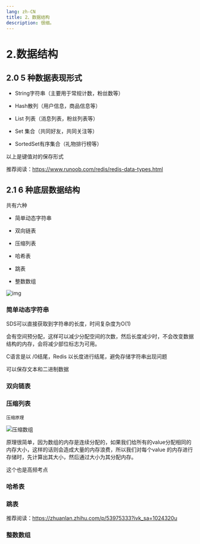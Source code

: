 ```yaml
---
lang: zh-CN
title: 2、数据结构
description: 很细。
---
```




# 2.数据结构

<p id="表现形式"></p>


## 2.0 5 种数据表现形式

- String字符串（主要用于常规计数，粉丝数等）

- Hash散列（用户信息，商品信息等）

- List 列表（消息列表，粉丝列表等）

- Set 集合（共同好友，共同关注等）

- SortedSet有序集合（礼物排行榜等）

以上是键值对的保存形式

推荐阅读：https://www.runoob.com/redis/redis-data-types.html

<p id="底层数据结构"></p>


## 2.1  6 种底层数据结构

共有六种

- 简单动态字符串

- 双向链表

- 压缩列表

- 哈希表

- 跳表

- 整数数组

![img](https://chengxuchu-1301103198.cos.ap-beijing.myqcloud.com/Photo/202304221422301.png)

### 简单动态字符串

SDS可以直接获取到字符串的长度，时间复杂度为O(1)

会有空间预分配，这样可以减少分配空间的次数，然后长度减少时，不会改变数据结构的内存，会将减少部位标志为可用。

C语言是以 /0结尾，Redis 以长度进行结尾，避免存储字符串出现问题

可以保存文本和二进制数据

### 双向链表

### 压缩列表

`压缩原理`

![压缩数组](https://chengxuchu-1301103198.cos.ap-beijing.myqcloud.com/Photo/202304221422434.png)

原理很简单，因为数组的内存是连续分配的，如果我们给所有的value分配相同的内存大小，这样的话则会造成大量的内存浪费，所以我们对每个value 的内存进行存储时，先计算出其大小，然后通过大小为其分配内存。

这个也是高频考点

### 哈希表

### 跳表

推荐阅读：https://zhuanlan.zhihu.com/p/53975333?ivk_sa=1024320u

### 整数数组
